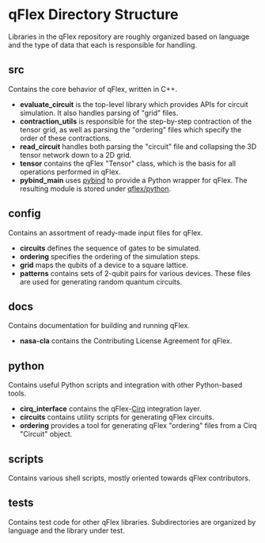 # qFlex Directory Structure

Libraries in the qFlex repository are roughly organized based on language and
the type of data that each is responsible for handling.

## src

Contains the core behavior of qFlex, written in C++.

- **evaluate_circuit** is the top-level library which provides APIs for circuit
  simulation. It also handles parsing of "grid" files.
- **contraction_utils** is responsible for the step-by-step contraction of the
  tensor grid, as well as parsing the "ordering" files which specify the order
  of these contractions.
- **read_circuit** handles both parsing the "circuit" file and collapsing the
  3D tensor network down to a 2D grid.
- **tensor** contains the qFlex "Tensor" class, which is the basis for all
  operations performed in qFlex.
- **pybind_main** uses [pybind](https://github.com/pybind/pybind11) to
  provide a Python wrapper for qFlex. The resulting module is stored under
  [qflex/python](/qflexcirq).

## config

Contains an assortment of ready-made input files for qFlex.

- **circuits** defines the sequence of gates to be simulated.
- **ordering** specifies the ordering of the simulation steps.
- **grid** maps the qubits of a device to a square lattice.
- **patterns** contains sets of 2-qubit pairs for various devices. These
  files are used for generating random quantum circuits.

## docs

Contains documentation for building and running qFlex.

- **nasa-cla** contains the Contributing License Agreement for qFlex.

## python

Contains useful Python scripts and integration with other Python-based tools.

- **cirq_interface** contains the qFlex-[Cirq](https://github.com/quantumlib/cirq)
  integration layer.
- **circuits** contains utility scripts for generating qFlex circuits.
- **ordering** provides a tool for generating qFlex "ordering" files from a Cirq
  "Circuit" object.

## scripts

Contains various shell scripts, mostly oriented towards qFlex contributors.

## tests

Contains test code for other qFlex libraries. Subdirectories are organized by
language and the library under test.
